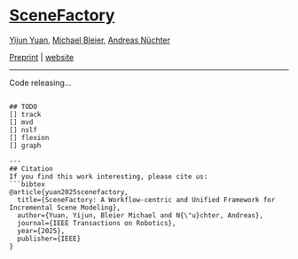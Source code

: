 # [SceneFactory](https://jarrome.github.io/SceneFactory)

[Yijun Yuan](https://jarrome.github.io/), [Michael Bleier](https://www.informatik.uni-wuerzburg.de/robotics/team/bleier/), [Andreas Nüchter](https://www.informatik.uni-wuerzburg.de/robotics/team/nuechter/)

[Preprint](https://arxiv.org/abs/2405.07847) |  [website](https://jarrome.github.io/SceneFactory/)


---

Code releasing...



```

## TODO
[] track
[] mvd
[] nslf
[] flexion
[] graph

---
## Citation
If you find this work interesting, please cite us:
```bibtex
@article{yuan2025scenefactory,
  title={SceneFactory: A Workflow-centric and Unified Framework for Incremental Scene Modeling},
  author={Yuan, Yijun, Bleier Michael and N{\"u}chter, Andreas},
  journal={IEEE Transactions on Robotics},
  year={2025},
  publisher={IEEE}
}
```
